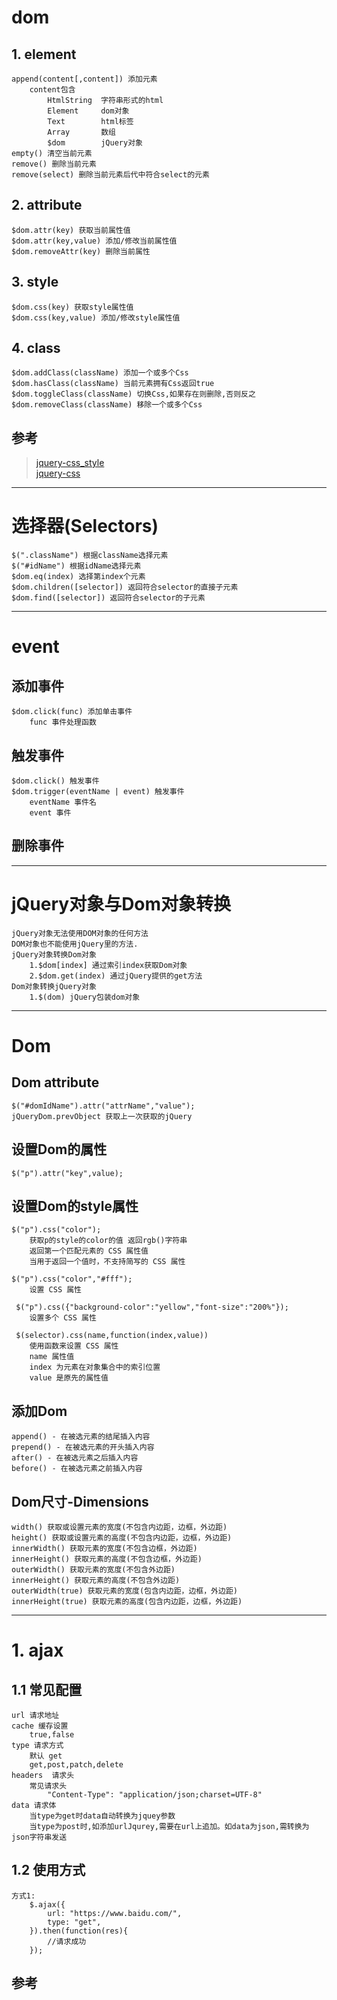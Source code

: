 # dom                      
## 1. element        
    append(content[,content]) 添加元素
        content包含
            HtmlString  字符串形式的html
            Element     dom对象
            Text        html标签
            Array       数组
            $dom        jQuery对象
    empty() 清空当前元素
    remove() 删除当前元素
    remove(select) 删除当前元素后代中符合select的元素            
## 2. attribute  
    $dom.attr(key) 获取当前属性值
    $dom.attr(key,value) 添加/修改当前属性值
    $dom.removeAttr(key) 删除当前属性
## 3. style    
    $dom.css(key) 获取style属性值
    $dom.css(key,value) 添加/修改style属性值
## 4. class  
    $dom.addClass(className) 添加一个或多个Css
    $dom.hasClass(className) 当前元素拥有Css返回true
    $dom.toggleClass(className) 切换Css,如果存在则删除,否则反之
    $dom.removeClass(className) 移除一个或多个Css
## 参考  
>   [jquery-css_style](https://api.jquery.com/css/)  
>   [jquery-css](https://api.jquery.com/category/css/)    

---  
   
# 选择器(Selectors)  
    $(".className") 根据className选择元素
    $("#idName") 根据idName选择元素
    $dom.eq(index) 选择第index个元素   
    $dom.children([selector]) 返回符合selector的直接子元素
    $dom.find([selector]) 返回符合selector的子元素
---        
     
# event     
## 添加事件
    $dom.click(func) 添加单击事件
        func 事件处理函数
## 触发事件
    $dom.click() 触发事件
    $dom.trigger(eventName | event) 触发事件
        eventName 事件名
        event 事件
## 删除事件          
---        
     
# jQuery对象与Dom对象转换
    jQuery对象无法使用DOM对象的任何方法
    DOM对象也不能使用jQuery里的方法.
    jQuery对象转换Dom对象
        1.$dom[index] 通过索引index获取Dom对象
        2.$dom.get(index) 通过jQuery提供的get方法
    Dom对象转换jQuery对象
        1.$(dom) jQuery包装dom对象
          
---       
     
# Dom
## Dom attribute
    $("#domIdName").attr("attrName","value");
    jQueryDom.prevObject 获取上一次获取的jQuery
## 设置Dom的属性
    $("p").attr("key",value);
## 设置Dom的style属性
    $("p").css("color"); 
        获取p的style的color的值 返回rgb()字符串
        返回第一个匹配元素的 CSS 属性值
        当用于返回一个值时，不支持简写的 CSS 属性
        
    $("p").css("color","#fff");
        设置 CSS 属性
        
     $("p").css({"background-color":"yellow","font-size":"200%"});  
        设置多个 CSS 属性
     
     $(selector).css(name,function(index,value))
        使用函数来设置 CSS 属性
        name 属性值
        index 为元素在对象集合中的索引位置
        value 是原先的属性值
## 添加Dom
    append() - 在被选元素的结尾插入内容
    prepend() - 在被选元素的开头插入内容
    after() - 在被选元素之后插入内容
    before() - 在被选元素之前插入内容
## Dom尺寸-Dimensions
    width() 获取或设置元素的宽度(不包含内边距，边框，外边距)
    height() 获取或设置元素的高度(不包含内边距，边框，外边距)
    innerWidth() 获取元素的宽度(不包含边框，外边距)
    innerHeight() 获取元素的高度(不包含边框，外边距)
    outerWidth() 获取元素的宽度(不包含外边距)
    innerHeight() 获取元素的高度(不包含外边距)
    outerWidth(true) 获取元素的宽度(包含内边距，边框，外边距)
    innerHeight(true) 获取元素的高度(包含内边距，边框，外边距)
          
---    
            
# 1. ajax
## 1.1 常见配置
    url 请求地址
    cache 缓存设置
        true,false
    type 请求方式
        默认 get
        get,post,patch,delete
    headers  请求头
        常见请求头
            "Content-Type": "application/json;charset=UTF-8"
    data 请求体
        当type为get时data自动转换为jquey参数
        当type为post时,如添加urlJqurey,需要在url上追加。如data为json,需转换为json字符串发送
## 1.2 使用方式
    方式1:
        $.ajax({
            url: "https://www.baidu.com/",
            type: "get",
        }).then(function(res){
            //请求成功
        });
## 参考
> []()
          